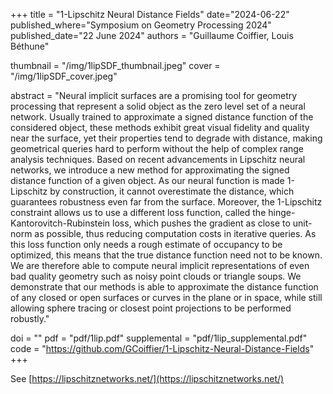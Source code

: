 +++
title = "1-Lipschitz Neural Distance Fields"
date="2024-06-22"
published_where="Symposium on Geometry Processing 2024"
published_date="22 June 2024"
authors = "Guillaume Coiffier, Louis Béthune"

thumbnail = "/img/1lipSDF_thumbnail.jpeg"
cover = "/img/1lipSDF_cover.jpeg"

abstract = "Neural implicit surfaces are a promising tool for geometry processing that represent a solid object as the zero level set of a neural network. Usually trained to approximate a signed distance function of the considered object, these methods exhibit great visual fidelity and quality near the surface, yet their properties tend to degrade with distance, making geometrical queries hard to perform without the help of complex range analysis techniques. Based on recent advancements in Lipschitz neural networks, we introduce a new method for approximating the signed distance function of a given object. As our neural function is made 1-Lipschitz by construction, it cannot overestimate the distance, which guarantees robustness even far from the surface. Moreover, the 1-Lipschitz constraint allows us to use a different loss function, called the hinge-Kantorovitch-Rubinstein loss, which pushes the gradient as close to unit-norm as possible, thus reducing computation costs in iterative queries. As this loss function only needs a rough estimate of occupancy to be optimized, this means that the true distance function need not to be known. We are therefore able to compute neural implicit representations of even bad quality geometry such as noisy point clouds or triangle soups. We demonstrate that our methods is able to approximate the distance function of any closed or open surfaces or curves in the plane or in space, while still allowing sphere tracing or closest point projections to be performed robustly."

doi = ""
pdf = "pdf/1lip.pdf"
supplemental = "pdf/1lip_supplemental.pdf"
code = "https://github.com/GCoiffier/1-Lipschitz-Neural-Distance-Fields"
+++


See [https://lipschitznetworks.net/](https://lipschitznetworks.net/)